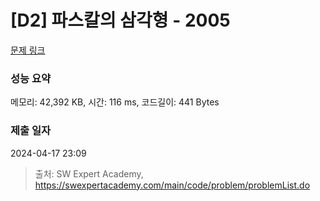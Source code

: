 # [D2] 파스칼의 삼각형 - 2005 

[문제 링크](https://swexpertacademy.com/main/code/problem/problemDetail.do?contestProbId=AV5P0-h6Ak4DFAUq) 

### 성능 요약

메모리: 42,392 KB, 시간: 116 ms, 코드길이: 441 Bytes

### 제출 일자

2024-04-17 23:09



> 출처: SW Expert Academy, https://swexpertacademy.com/main/code/problem/problemList.do